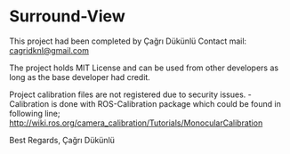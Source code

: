 # Surround-View
This project had been completed by Çağrı Dükünlü 
Contact mail: cagridknl@gmail.com

The project holds MIT License and can be used from other developers as long as the base developer had credit.

Project calibration files are not registered due to security issues.
-Calibration is done with ROS-Calibration package which could be found in following line;
http://wiki.ros.org/camera_calibration/Tutorials/MonocularCalibration

Best Regards,
Çağrı Dükünlü
